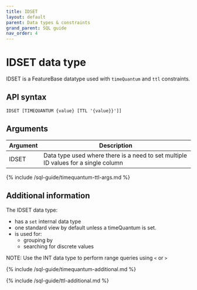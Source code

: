 ```yaml
---
title: IDSET
layout: default
parent: Data types & constraints
grand_parent: SQL guide
nav_order: 4
---
```


# IDSET data type

IDSET is a FeatureBase datatype used with `timeQuantum` and `ttl` constraints.

## API syntax

```
IDSET [TIMEQUANTUM {value} [TTL '{value}}']]
```

## Arguments

| Argument | Description |
|---|---|
| IDSET | Data type used where there is a need to set multiple ID values for a single column |
{% include /sql-guide/timequantum-ttl-args.md %}

## Additional information

The IDSET data type:
* has a `set` internal data type
* one standard view by default unless a timeQuantum is set.
* is used for:
  * grouping by
  * searching for discrete values

NOTE: Use the INT data type to perform range queries using `<` or `>`

{% include /sql-guide/timequantum-additional.md %}

{% include /sql-guide/ttl-additional.md %}
